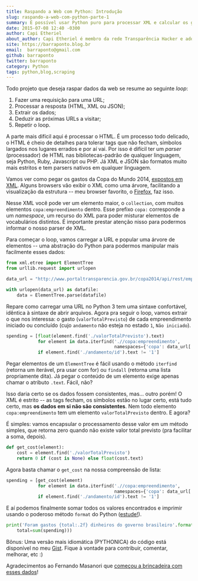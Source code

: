 ```yaml
---
title: Raspando a Web com Python: Introdução
slug: raspando-a-web-com-python-parte-1
summary: É possível usar Python puro para processar XML e calcular os gastos da copa! Primeiro post numa série sobre raspagem de dados com Python, LXML e Scrapy (y otras cositas más).
date: 2015-07-08 12:40 -0300
author: Capi Etheriel
about_author: Capi Etheriel é membro da rede Transparência Hacker e adora trabalhar com Web Scraping.
site: https://barraponto.blog.br
email:  barraponto@gmail.com
github: barraponto
twitter: barraponto
category: Python
tags: python,blog,scraping
---
```


Todo projeto que deseja raspar dados da web se resume ao seguinte *loop*:

1. Fazer uma requisição para uma URL;
2. Processar a resposta (HTML, XML ou JSON);
3. Extrair os dados;
4. Deduzir as próximas URLs a visitar;
5. Repetir o loop.

A parte mais difícil aqui é processar o HTML. É um processo todo delicado, o
HTML é cheio de detalhes para tolerar tags que não fecham, símbolos largados
nos lugares errados e por aí vai. Por isso é difícil ter um *parser*
(processador) de HTML nas bibliotecas-padrão de qualquer linguagem, seja
Python, Ruby, Javascript ou PHP. Já XML e JSON são formatos muito mais estritos
e tem parsers nativos em qualquer linguagem.

Vamos ver como pegar os gastos da Copa do Mundo 2014, [expostos em
XML](http://www.portaltransparencia.gov.br/copa2014/api/rest/empreendimento).
Alguns browsers vão exibir o XML como uma árvore, facilitando a visualização da
estrutura -- meu browser favorito, o
[Firefox](https://www.mozilla.org/firefox/), faz isso.

Nesse XML você pode ver um elemento maior, o `collection`, com muitos elementos
`copa:empreendimento` dentro. Esse prefixo `copa:` corresponde a um
*namespace*, um recurso do XML para poder misturar elementos de vocabulários
distintos. É importante prestar atenção nisso para podermos informar o nosso
parser de XML.

Para começar o loop, vamos carregar a URL e popular uma árvore de elementos --
uma abstração do Python para podermos manipular mais facilmente esses dados:

```python
from xml.etree import ElementTree
from urllib.request import urlopen

data_url = "http://www.portaltransparencia.gov.br/copa2014/api/rest/empreendimento"

with urlopen(data_url) as datafile:
    data = ElementTree.parse(datafile)
```

Repare como carregar uma URL no Python 3 tem uma sintaxe confortável, idêntica
à sintaxe de abrir arquivos. Agora pra seguir o loop, vamos extrair o que nos
interessa: o gasto (`valorTotalPrevisto`) de cada empreendimento iniciado ou
concluído (cujo `andamento` não esteja no estado `1`, `Não iniciado`).

```python
spending = [float(element.find('./valorTotalPrevisto').text)
            for element in data.iterfind('.//copa:empreendimento',
                                         namespaces={'copa': data_url[:46]})
            if element.find('./andamento/id').text != '1']
```

Pegar elementos de um `ElementTree` é fácil usando o método `iterfind` (retorna
um iterável, pra usar com for) ou `findall` (retorna uma lista propriamente
dita). Já pegar o conteúdo de um elemento exige apenas chamar o atributo
`.text`. Fácil, não?

Isso daria certo se os dados fossem consistentes, mas... outro porém! O XML é
estrito -- as tags fecham, os símbolos estão no lugar certo, está tudo certo,
mas **os dados em si não são consistentes**. Nem todo elemento
`copa:empreendimento` tem um elemento `valorTotalPrevisto` dentro. E agora?

É simples: vamos encapsular o processamento desse valor em um método simples,
que retorna zero quando não existe valor total previsto (pra facilitar a soma,
depois).

```python
def get_cost(element):
    cost = element.find('./valorTotalPrevisto')
    return 0 if (cost is None) else float(cost.text)
```

Agora basta chamar o `get_cost` na nossa compreensão de lista:

```python
spending = [get_cost(element)
            for element in data.iterfind('.//copa:empreendimento',
                                         namespaces={'copa': data_url[:46]})
            if element.find('./andamento/id').text != '1']
```

E aí podemos finalmente somar todos os valores encontrados e imprimir usando o
poderoso método `format` do Python
([estude!](http://python.pro.br/material/cartao-format.pdf)).

```python
print('Foram gastos {total:.2f} dinheiros do governo brasileiro'.format(
    total=sum(spending)))
```

Bônus: Uma versão mais idiomática (PYTHONICA) do código está disponível no meu
[Gist](https://gist.github.com/barraponto/21c705006635a1a72407). Fique à vontade
para contribuir, comentar, melhorar, etc :)

Agradecimentos ao Fernando Masanori que [começou a brincadeira com esses
dados](https://gist.github.com/fmasanori/c648d753e7d0176ff172)!
